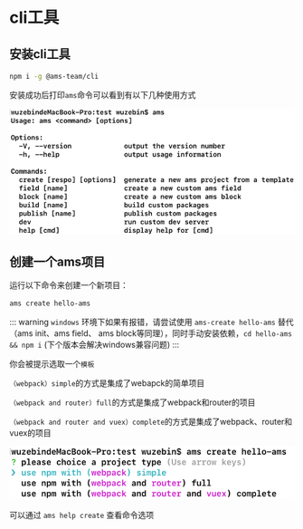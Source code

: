 # cli工具

## 安装cli工具

```sh
npm i -g @ams-team/cli
```

安装成功后打印`ams`命令可以看到有以下几种使用方式

![install](../assets/cli-install.png)

## 创建一个ams项目
运行以下命令来创建一个新项目：

```sh
ams create hello-ams
```

::: warning
`windows` 环境下如果有报错，请尝试使用 `ams-create hello-ams` 替代（ams init、ams field、 ams block等同理），同时手动安装依赖，`cd hello-ams && npm i` (下个版本会解决windows兼容问题)
:::

你会被提示选取一个`模板`

`（webpack）simple`的方式是集成了webapck的简单项目

`（webpack and router）full`的方式是集成了webpack和router的项目

`（webpack and router and vuex）complete`的方式是集成了webpack、router和vuex的项目

![create](../assets/cli-create.png)

可以通过 `ams help create` 查看命令选项
